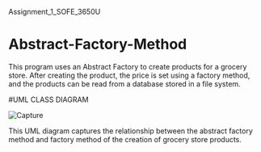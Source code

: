 Assignment_1_SOFE_3650U

# Abstract-Factory-Method

This program uses an Abstract Factory to create products for a grocery store. After creating the product, the price is set using a factory method, and the products can be read from a database stored in a file system.

#UML CLASS DIAGRAM

![Capture](https://user-images.githubusercontent.com/34190746/194456708-7188a424-470d-4315-8268-7b947e3303ac.PNG)

This UML diagram captures the relationship between the abstract factory method and factory method of the creation of grocery store products.

